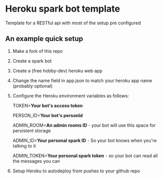 # Heroku spark bot template
Template for a RESTful api with most of the setup pre configured

## An example quick setup

1. Make a fork of this repo

2. Create a spark bot

3. Create a (free hobby-dev) heroku web app

4. Change the name field in app.json to match your heroku app name (probably optional)

5. Configure the Heroku environment variables as follows:
    
    TOKEN=**Your bot's access token**
    
    PERSON_ID=**Your bot's personId**

    ADMIN_ROOM=**An admin rooms ID** - your bot will use this space for persistent storage

    ADMIN_ID=**Your personal spark ID** - So your bot knows when you're talking to it

    ADMIN_TOKEN=**Your personal spark token** - so your bot can read all the messages you can
    
6. Setup Heroku to autodeploy from pushes to your github repo
